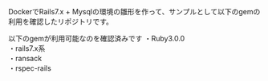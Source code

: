 DockerでRails7.x + Mysqlの環境の雛形を作って、サンプルとして以下のgemの利用を確認したリポジトリです。  

以下のgemが利用可能なのを確認済みです
・Ruby3.0.0  
・rails7.x系  
・ransack  
・rspec-rails
